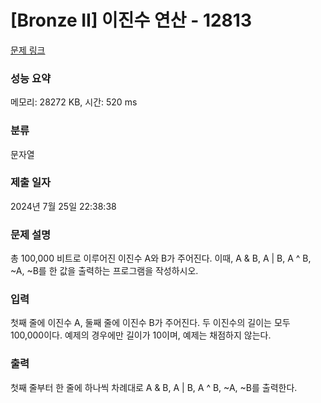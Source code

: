 # [Bronze II] 이진수 연산 - 12813 

[문제 링크](https://www.acmicpc.net/problem/12813) 

### 성능 요약

메모리: 28272 KB, 시간: 520 ms

### 분류

문자열

### 제출 일자

2024년 7월 25일 22:38:38

### 문제 설명

<p>총 100,000 비트로 이루어진 이진수 A와 B가 주어진다. 이때, A & B, A | B, A ^ B, ~A, ~B를 한 값을 출력하는 프로그램을 작성하시오.</p>

### 입력 

 <p>첫째 줄에 이진수 A, 둘째 줄에 이진수 B가 주어진다. 두 이진수의 길이는 모두 100,000이다. 예제의 경우에만 길이가 10이며, 예제는 채점하지 않는다.</p>

### 출력 

 <p>첫째 줄부터 한 줄에 하나씩 차례대로 A & B, A | B, A ^ B, ~A, ~B를 출력한다.</p>

